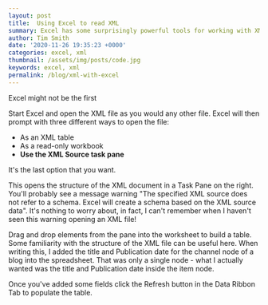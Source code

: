 ```yaml
---
layout: post
title:  Using Excel to read XML
summary: Excel has some surprisingly powerful tools for working with XML documents
author: Tim Smith
date: '2020-11-26 19:35:23 +0000'
categories: excel, xml
thumbnail: /assets/img/posts/code.jpg
keywords: excel, xml
permalink: /blog/xml-with-excel
---
```


Excel might not be the first 

Start Excel and open the XML file as you would any other file. Excel will then prompt with three different ways to open the file:

- As an XML table
- As a read-only workbook
- **Use the XML Source task pane**

It's the last option that you want.

This opens the structure of the XML document in a Task Pane on the right. You'll probably see a message warning "The specified XML source does not refer to a schema. Excel will create a schema based on the XML source data". It's nothing to worry about, in fact, I can't remember when I haven't seen this warning opening an XML file!

Drag and drop elements from the pane into the worksheet to build a table. Some familiarity with the structure of the XML file can be useful here. When writing this, I added the title and Publication date for the channel node of a blog into the spreadsheet. That was only a single node - what I actually wanted was the title and Publication date inside the item node.

Once you've added some fields click the Refresh button in the Data Ribbon Tab to populate the table.
